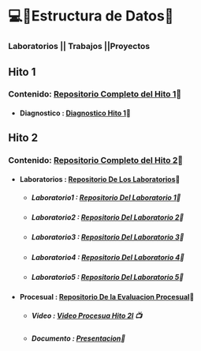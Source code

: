 # 💻👾Estructura de Datos👾
### Laboratorios || Trabajos ||Proyectos 
## Hito 1
### Contenido: [Repositorio Completo del Hito 1](https://github.com/LuisAlvarezMedina2/Estructura-De-Datos/tree/main/HITO%201)📁
- #### Diagnostico : [Diagnostico Hito 1](https://github.com/LuisAlvarezMedina2/Estructura-De-Datos/blob/main/HITO%201/DIAGNOSTICO%20HITO%201.txt)📄
## Hito 2
### Contenido: [Repositorio Completo del Hito 2](https://github.com/LuisAlvarezMedina2/Estructura-De-Datos/tree/main/HITO%202)📁
- #### Laboratorios : [Repositorio De Los Laboratorios](https://github.com/LuisAlvarezMedina2/Estructura-De-Datos/tree/main/HITO%202/Laboratorio)📁
  - ##### Laboratorio1 : [Repositorio Del Laboratorio 1](https://github.com/LuisAlvarezMedina2/Estructura-De-Datos/tree/main/HITO%202/Laboratorio/Laboratorio1)📁
  - ##### Laboratorio2 : [Repositorio Del Laboratorio 2](https://github.com/LuisAlvarezMedina2/Estructura-De-Datos/tree/main/HITO%202/Laboratorio/Laboratorio2)📁
  - ##### Laboratorio3 : [Repositorio Del Laboratorio 3](https://github.com/LuisAlvarezMedina2/Estructura-De-Datos/tree/main/HITO%202/Laboratorio/Laboratorio3)📁
  - ##### Laboratorio4 : [Repositorio Del Laboratorio 4](https://github.com/LuisAlvarezMedina2/Estructura-De-Datos/tree/main/HITO%202/Laboratorio/Laboratorio4)📁
  - ##### Laboratorio5 : [Repositorio Del Laboratorio 5](https://github.com/LuisAlvarezMedina2/Estructura-De-Datos/tree/main/HITO%202/Laboratorio/Laboratorio5)📁
- #### Procesual : [Repositorio De la Evaluacion Procesual](https://github.com/LuisAlvarezMedina2/Estructura-De-Datos/tree/main/HITO%202/Procesual)📁
  - ##### Video : [Video Procesua Hito 2l](https://github.com/LuisAlvarezMedina2/Estructura-De-Datos/blob/main/HITO%202/Procesual/VideoProcesual.txt) 📺
  - ##### Documento : [Presentacion](https://github.com/LuisAlvarezMedina2/Estructura-De-Datos/blob/main/HITO%202/Procesual/Procesual%20hito2.pdf)📄

